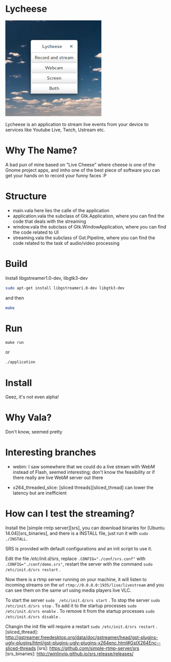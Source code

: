 Lycheese
========

![Lycheese running](/img/lycheese_screenshot.png)

Lycheese is an application to stream live events from your device to services like Youtube Live, Twich, Ustream etc.

# Why The Name?

A bad pun of mine based on "Live Cheese" where cheese is one of the Gnome project apps, and imho one of the best piece of software you can get your hands on to record your funny faces :P

# Structure

- main.vala
	here lies the calle of the application
- application.vala
	the subclass of Gtk.Application, where you can find the code that deals with the streaming
- window.vala
	the subclass of Gtk.WindowApplication, where you can find the code related to UI
- streaming.vala
	the subclass of Gst.Pipeline, where you can find the code related to the task of audio/video processing

# Build

Install libgstreamer1.0-dev, libgtk3-dev

```bash
sudo apt-get install libgstreamer1.0-dev libgtk3-dev
```
and then

```bash
make
```

# Run

```
make run
```

or 

```bash
./application
```

# Install

Geez, it's not even alpha!

# Why Vala?

Don't know, seemed pretty


# Interesting branches

 - webm: I saw somewhere that we could do a live stream with WebM instead of Flash, seemed interesting; don't know the feasibility or if there really are live WebM server out there

 - x264_threaded_slice: [sliced threads][sliced_thread] can lower the latency but are inefficient

# How can I test the streaming?

Install the [simple rmtp server][srs], you can download binaries for [Ubuntu 14.04][srs_binaries], and there is a INSTALL file, just run it with `sudo ./INSTALL`.

SRS is provided with default configurations and an init script to use it.

Edit the file _/etc/init.d/srs_, replace `.CONFIG="./conf/srs.conf"` with `.CONFIG="./conf/demo.srs"`, restart the server with the command `sudo /etc/init.d/srs restart` .

Now there is a rtmp server running on your machine, it will listen to incoming streams on the url `rtmp://0.0.0.0:1935/live/livestream` and you can see them on the same url using media players live VLC.

To start the server `sudo  /etc/init.d/srs start` .
To stop the server `sudo  /etc/init.d/srs stop` .
To add it to the startup processes `sudo /etc/init.d/srs enable` .
To remove it from the startup processes `sudo  /etc/init.d/srs disable` .

Changin the init file will require a restart `sudo /etc/init.d/srs restart` .
 [sliced_thread]: http://gstreamer.freedesktop.org/data/doc/gstreamer/head/gst-plugins-ugly-plugins/html/gst-plugins-ugly-plugins-x264enc.html#GstX264Enc--sliced-threads
 [srs]: https://github.com/simple-rtmp-server/srs
 [srs_binaries]: http://winlinvip.github.io/srs.release/releases/
